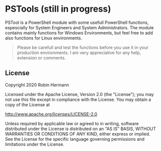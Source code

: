 # PSTools (still in progress)
PSTool is a PowerShell module with some usefull PowerShell functions, espescially for System Engineers and System Administrators. 
The module contains mainly functions for Windows Environments, but feel free to add also functions for Linux environments.

> Please be carefull and test the functions before you use it in your production environments.
> I am very appreciative for any help, extension or comments.


## License
Copyright 2020 Robin Hermann

Licensed under the Apache License, Version 2.0 (the "License"); you may not use this file except in compliance with the License. 
You may obtain a copy of the License at

http://www.apache.org/licenses/LICENSE-2.0

Unless required by applicable law or agreed to in writing, software distributed under the License is distributed on an "AS IS" BASIS, WITHOUT WARRANTIES OR CONDITIONS OF ANY KIND, either express or implied. See the License for the specific language governing permissions and limitations under the License.
